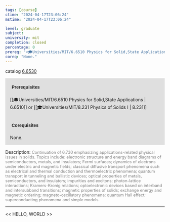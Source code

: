 ```yaml
---
tags: [course]
ctime: "2024-04-17T23:06:24"
mstime: "2024-04-17T23:06:24"

level: graduate
subject: 
university: mit
completion: closed
percentage: 0
prereq: "<🎓Universities/MIT/6.6510 Physics for Solid,State Applications> or <🎓Universities/MIT/8.231 Physics of Solids I>"
coreq: "None."
---
```


catalog [6.6530](http://student.mit.edu/catalog/m6b.html#6.6530)

<span style="display: block; padding: 15px; background-color: rgb(100, 100, 100, 0.2);"><font id="m_prereq3376_0" style="display: block; font-family: Arial, sans-serif; font-weight: bold; padding: 5px">Prerequisites</font><br><span id="prereq3376_0">[[🎓Universities/MIT/6.6510 Physics for Solid,State Applications | 6.6510]] or [[🎓Universities/MIT/8.231 Physics of Solids I | 8.231]]</span></span>
<span style="display: block; padding: 15px; background-color: rgb(100, 100, 100, 0.2);"><font id="m_coreq3376_0" style="display: block; font-family: Arial, sans-serif; font-weight: bold; padding: 5px">Corequisites</font><br><span id="coreq3376_0">None.</span></span>

<font style="">Description:</font>
<font style="color: grey; font-size: 0.8rem;">Continuation of 6.730 emphasizing applications-related physical issues in solids. Topics include: electronic structure and energy band diagrams of semiconductors, metals, and insulators; Fermi surfaces; dynamics of electrons under electric and magnetic fields; classical diffusive transport phenomena such as electrical and thermal conduction and thermoelectric phenomena; quantum transport in tunneling and ballistic devices; optical properties of metals, semiconductors, and insulators; impurities and excitons; photon-lattice interactions; Kramers-Kronig relations; optoelectronic devices based on interband and intersubband transitions; magnetic properties of solids; exchange energy and magnetic ordering; magneto-oscillatory phenomena; quantum Hall effect; superconducting phenomena and simple models.</font>



---

<< HELLO, WORLD >>

